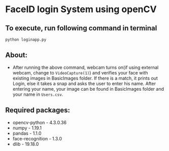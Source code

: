 # FaceID login System using openCV

## To execute, run following command in terminal
``` python loginapp.py ```

## About:
- After running the above command, webcam turns on(if using external webcam, change to ```VideoCapture(1)```) and verifies your face with existing images in BasicImages folder. If there is a match, it prints out Login, else it takes a snap and asks the user to enter his name. After entering your name, your image can be found in BasicImages folder and your name in ```Users.csv```.

## Required packages:
- opencv-python - 4.3.0.36
- numpy - 1.19.1
- pandas - 1.1.0
- face-recognition - 1.3.0
- dlib - 19.18.0